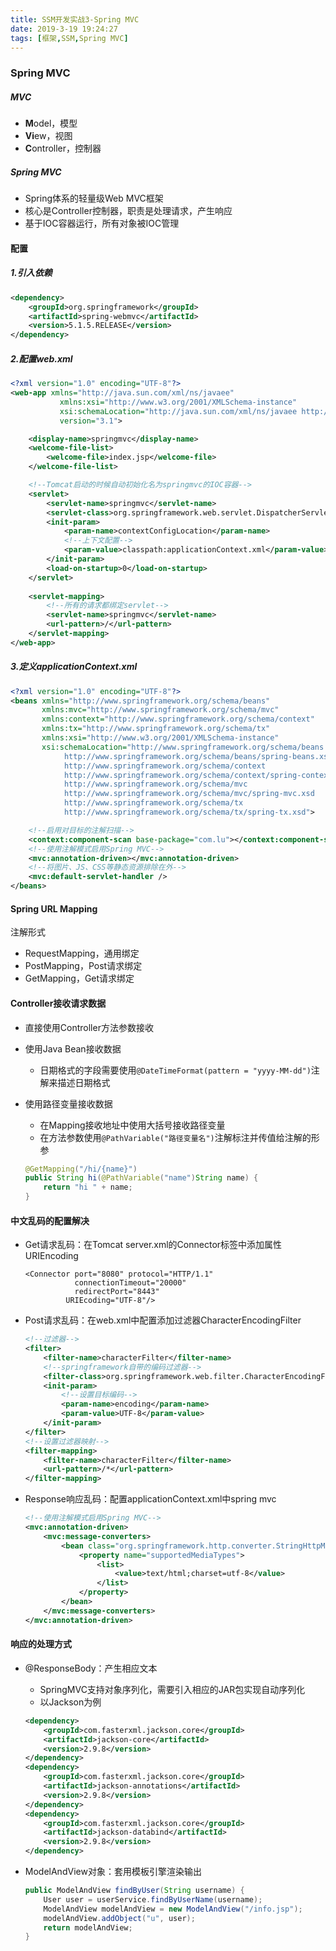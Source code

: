```yaml
---
title: SSM开发实战3-Spring MVC
date: 2019-3-19 19:24:27
tags: [框架,SSM,Spring MVC]
---
```


### Spring MVC

##### MVC

- **M**odel，模型
- **Vi**ew，视图
- **C**ontroller，控制器

##### Spring MVC

- Spring体系的轻量级Web MVC框架
- 核心是Controller控制器，职责是处理请求，产生响应
- 基于IOC容器运行，所有对象被IOC管理

#### 配置

##### 1.引入依赖

```xml
<dependency>
    <groupId>org.springframework</groupId>
    <artifactId>spring-webmvc</artifactId>
    <version>5.1.5.RELEASE</version>
</dependency>
```

##### 2.配置web.xml

```xml
<?xml version="1.0" encoding="UTF-8"?>
<web-app xmlns="http://java.sun.com/xml/ns/javaee"
           xmlns:xsi="http://www.w3.org/2001/XMLSchema-instance"
           xsi:schemaLocation="http://java.sun.com/xml/ns/javaee http://java.sun.com/xml/ns/javaee/web-app_3_1.xsd"
           version="3.1">

    <display-name>springmvc</display-name>
    <welcome-file-list>
        <welcome-file>index.jsp</welcome-file>
    </welcome-file-list>

    <!--Tomcat启动的时候自动初始化名为springmvc的IOC容器-->
    <servlet>
        <servlet-name>springmvc</servlet-name>
        <servlet-class>org.springframework.web.servlet.DispatcherServlet</servlet-class>
        <init-param>
            <param-name>contextConfigLocation</param-name>
            <!--上下文配置-->
            <param-value>classpath:applicationContext.xml</param-value>
        </init-param>
        <load-on-startup>0</load-on-startup>
    </servlet>
    
    <servlet-mapping>
        <!--所有的请求都绑定servlet-->
        <servlet-name>springmvc</servlet-name>
        <url-pattern>/</url-pattern>
    </servlet-mapping>
</web-app>
```

##### 3.定义applicationContext.xml

```xml
<?xml version="1.0" encoding="UTF-8"?>
<beans xmlns="http://www.springframework.org/schema/beans"
       xmlns:mvc="http://www.springframework.org/schema/mvc"
       xmlns:context="http://www.springframework.org/schema/context"
       xmlns:tx="http://www.springframework.org/schema/tx"
       xmlns:xsi="http://www.w3.org/2001/XMLSchema-instance"
       xsi:schemaLocation="http://www.springframework.org/schema/beans
            http://www.springframework.org/schema/beans/spring-beans.xsd
            http://www.springframework.org/schema/context
            http://www.springframework.org/schema/context/spring-context.xsd
            http://www.springframework.org/schema/mvc
            http://www.springframework.org/schema/mvc/spring-mvc.xsd
            http://www.springframework.org/schema/tx
            http://www.springframework.org/schema/tx/spring-tx.xsd">

    <!--启用对目标的注解扫描-->
    <context:component-scan base-package="com.lu"></context:component-scan>
    <!--使用注解模式启用Spring MVC-->
    <mvc:annotation-driven></mvc:annotation-driven>
    <!--将图片、JS、CSS等静态资源排除在外-->
    <mvc:default-servlet-handler />
</beans>
```

#### Spring URL Mapping

注解形式

- RequestMapping，通用绑定
- PostMapping，Post请求绑定
- GetMapping，Get请求绑定

#### Controller接收请求数据

- 直接使用Controller方法参数接收

- 使用Java Bean接收数据

  - 日期格式的字段需要使用`@DateTimeFormat(pattern = "yyyy-MM-dd")`注解来描述日期格式

- 使用路径变量接收数据

  - 在Mapping接收地址中使用大括号接收路径变量
  - 在方法参数使用`@PathVariable("路径变量名")`注解标注并传值给注解的形参

  ```java
  @GetMapping("/hi/{name}")
  public String hi(@PathVariable("name")String name) {
      return "hi " + name;
  }
  ```

#### 中文乱码的配置解决

- Get请求乱码：在Tomcat server.xml的Connector标签中添加属性URIEncoding

      <Connector port="8080" protocol="HTTP/1.1"
                 connectionTimeout="20000"
                 redirectPort="8443" 
      		   URIEcoding="UTF-8"/>

- Post请求乱码：在web.xml中配置添加过滤器CharacterEncodingFilter

  ```xml
  <!--过滤器-->
  <filter>
      <filter-name>characterFilter</filter-name>
      <!--springframework自带的编码过滤器-->
      <filter-class>org.springframework.web.filter.CharacterEncodingFilter</filter-class>
      <init-param>
          <!--设置目标编码-->
          <param-name>encoding</param-name>
          <param-value>UTF-8</param-value>
      </init-param>
  </filter>
  <!--设置过滤器映射-->
  <filter-mapping>
      <filter-name>characterFilter</filter-name>
      <url-pattern>/*</url-pattern>
  </filter-mapping>
  ```

- Response响应乱码：配置applicationContext.xml中spring mvc

  ```xml
  <!--使用注解模式启用Spring MVC-->
  <mvc:annotation-driven>
      <mvc:message-converters>
          <bean class="org.springframework.http.converter.StringHttpMessageConverter">
              <property name="supportedMediaTypes">
                  <list>
                      <value>text/html;charset=utf-8</value>
                  </list>
              </property>
          </bean>
      </mvc:message-converters>
  </mvc:annotation-driven>
  ```

#### 响应的处理方式

- @ResponseBody：产生相应文本

  - SpringMVC支持对象序列化，需要引入相应的JAR包实现自动序列化
  - 以Jackson为例

  ```xml
  <dependency>
      <groupId>com.fasterxml.jackson.core</groupId>
      <artifactId>jackson-core</artifactId>
      <version>2.9.8</version>
  </dependency>
  <dependency>
      <groupId>com.fasterxml.jackson.core</groupId>
      <artifactId>jackson-annotations</artifactId>
      <version>2.9.8</version>
  </dependency>
  <dependency>
      <groupId>com.fasterxml.jackson.core</groupId>
      <artifactId>jackson-databind</artifactId>
      <version>2.9.8</version>
  </dependency>
  ```

- ModelAndView对象：套用模板引擎渲染输出

  ```java
  public ModelAndView findByUser(String username) {
      User user = userService.findByUserName(username);
      ModelAndView modelAndView = new ModelAndView("/info.jsp");
      modelAndView.addObject("u", user);
      return modelAndView;
  }
  ```


